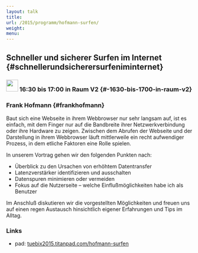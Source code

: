 ```yaml
---
layout: talk
title:
url: /2015/programm/hofmann-surfen/
weight: 
menu:
---
```

## Schneller und sicherer Surfen im Internet {#schnellerundsicherersurfeniminternet}

### <img height = "32" src="../../../images/talk.svg"> 16:30 bis 17:00 in Raum V2 {#-1630-bis-1700-in-raum-v2}

### Frank Hofmann {#frankhofmann}

Baut sich eine Webseite in ihrem Webbrowser nur sehr langsam auf, ist es
einfach, mit dem Finger nur auf die Bandbreite ihrer Netzwerkverbindung
oder ihre Hardware zu zeigen. Zwischen dem Abrufen der Webseite und der
Darstellung in ihrem Webbrowser läuft mittlerweile ein recht aufwendiger
Prozess, in dem etliche Faktoren eine Rolle spielen.

In unserem Vortrag gehen wir den folgenden Punkten nach:

* Überblick zu den Ursachen von erhöhtem Datentransfer
* Latenzverstärker identifizieren und ausschalten
* Datenspuren minimieren oder vermeiden
* Fokus auf die Nutzerseite – welche Einflußmöglichkeiten habe ich als Benutzer

Im Anschluß diskutieren wir die vorgestellten Möglichkeiten und freuen
uns auf einen regen Austausch hinsichtlich eigener Erfahrungen und Tips
im Alltag.

### Links

- pad: <a href="https://tuebix2015.titanpad.com/hofmann-surfen" target="_blank">tuebix2015.titanpad.com/hofmann-surfen</a>
